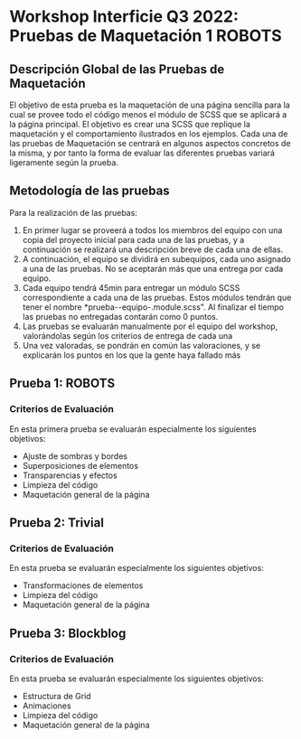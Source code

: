 # Workshop Interficie Q3 2022: Pruebas de Maquetación 1 ROBOTS

## Descripción Global de las Pruebas de Maquetación

El objetivo de esta prueba es la maquetación de una página sencilla para la cual se provee todo el código menos el módulo de SCSS que se aplicará
a la página principal. El objetivo es crear una SCSS que replique la maquetación y el comportamiento ilustrados en los ejemplos. Cada una de las 
pruebas de Maquetación se centrará en algunos aspectos concretos de la misma, y por tanto la forma de evaluar las diferentes pruebas variará ligeramente
según la prueba.

## Metodología de las pruebas

Para la realización de las pruebas:
1. En primer lugar se proveerá a todos los miembros del equipo con una copia del proyecto inicial para cada una de las pruebas, y 
a continuación se realizará una descripción breve de cada una de ellas. 
2. A continuación, el equipo se dividirá en subequipos, cada uno asignado a una de las pruebas. No se aceptarán más que una entrega 
por cada equipo.
3. Cada equipo tendrá 45min para entregar un módulo SCSS correspondiente a cada una de las pruebas. Estos módulos tendrán que tener el 
nombre *prueba-<numPrueba>-equipo-<numEquipo>.module.scss". Al finalizar el tiempo las pruebas no entregadas contarán como 0 puntos.
4. Las pruebas se evaluarán manualmente por el equipo del workshop, valorándolas según los criterios de entrega de cada una
5. Una vez valoradas, se pondrán en común las valoraciones, y se explicarán los puntos en los que la gente haya fallado más


## Prueba 1: ROBOTS
### Criterios de Evaluación

En esta primera prueba se evaluarán especialmente los siguientes objetivos:

* Ajuste de sombras y bordes
* Superposiciones de elementos
* Transparencias y efectos
* Limpieza del código
* Maquetación general de la página

## Prueba 2: Trivial
### Criterios de Evaluación

En esta prueba se evaluarán especialmente los siguientes objetivos:

* Transformaciones de elementos
* Limpieza del código
* Maquetación general de la página

## Prueba 3: Blockblog
### Criterios de Evaluación

En esta prueba se evaluarán especialmente los siguientes objetivos:

* Estructura de Grid
* Animaciones
* Limpieza del código
* Maquetación general de la página






